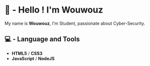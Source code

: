 # 🐢 - Hello ! I'm Wouwouz

My name is **Wouwouz**, I'm Student, passionate about Cyber-Security.

## 💻 - Language and Tools
- **HTML5** / **CSS3**
- **JavaScript** / **NodeJS**
